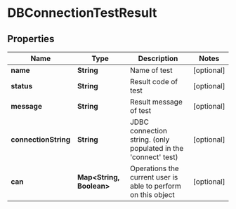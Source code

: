 # DBConnectionTestResult

## Properties
Name | Type | Description | Notes
------------ | ------------- | ------------- | -------------
**name** | **String** | Name of test |  [optional]
**status** | **String** | Result code of test |  [optional]
**message** | **String** | Result message of test |  [optional]
**connectionString** | **String** | JDBC connection string. (only populated in the &#x27;connect&#x27; test) |  [optional]
**can** | **Map&lt;String, Boolean&gt;** | Operations the current user is able to perform on this object |  [optional]
